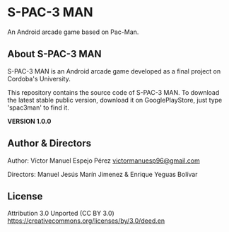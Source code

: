 # S-PAC-3 MAN

An Android arcade game based on Pac-Man.

About S-PAC-3 MAN
------------

S-PAC-3 MAN is an Android arcade game developed as a final project on Cordoba's University.

This repository contains the source code of S-PAC-3 MAN. To download the latest stable public version, download it on GooglePlayStore, just type 'spac3man' to find it.

**VERSION 1.0.0**

Author & Directors
---
Author: Víctor Manuel Espejo Pérez <victormanuesp96@gmail.com>

Directors: Manuel Jesús Marín Jimenez & Enrique Yeguas Bolívar

License
---
Attribution 3.0 Unported (CC BY 3.0) 
https://creativecommons.org/licenses/by/3.0/deed.en